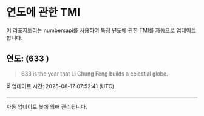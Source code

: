 
# 연도에 관한 TMI

이 리포지토리는 numbersapi를 사용하여 특정 년도에 관한 TMI를 자동으로 업데이트합니다.

## 연도: (633 )
> 633 is the year that Li Chung Feng builds a celestial globe.

⏳ 업데이트 시간: 2025-08-17 07:52:41 (UTC)

---
자동 업데이트 봇에 의해 관리됩니다.

